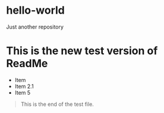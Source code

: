 # hello-world
Just another repository
# This is the new test version of ReadMe

- Item
- Item 2.1
- Item 5


> This is the end of the test file.
